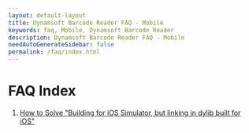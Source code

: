 ```yaml
---
layout: default-layout
title: Dynamsoft Barcode Reader FAQ - Mobile
keywords: faq, Mobile, Dynamsoft Barcode Reader
description: Dynamsoft Barcode Reader FAQ - Mobile
needAutoGenerateSidebar: false
permalink: /faq/index.html
---
```


# FAQ Index

1. [How to Solve "Building for iOS Simulator, but linking in dylib built for iOS"](exclude-architectures.md)

